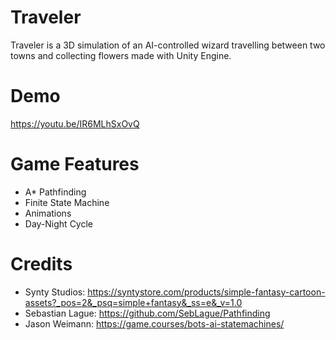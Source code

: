 # Traveler
Traveler is a 3D simulation of an AI-controlled wizard travelling between two towns and collecting flowers made with Unity Engine.

# Demo
https://youtu.be/IR6MLhSxOvQ

# Game Features
+ A* Pathfinding
+ Finite State Machine
+ Animations
+ Day-Night Cycle

# Credits
+ Synty Studios: https://syntystore.com/products/simple-fantasy-cartoon-assets?_pos=2&_psq=simple+fantasy&_ss=e&_v=1.0
+ Sebastian Lague: https://github.com/SebLague/Pathfinding
+ Jason Weimann: https://game.courses/bots-ai-statemachines/
